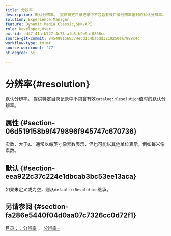 ```yaml
---
title: 分辨率
description: 默认分辨率。 提供特定目录记录中不包含有效目录分辨率值时的默认分辨率。
solution: Experience Manager
feature: Dynamic Media Classic,SDK/API
role: Developer,User
exl-id: cd47f41a-b527-4c78-afb5-b9e9af0868cc
source-git-commit: 8454991568374ecd1c4babdd3210250ea7988c4c
workflow-type: tm+mt
source-wordcount: '77'
ht-degree: 6%

---
```


# 分辨率{#resolution}

默认分辨率。 提供特定目录记录中不包含有效`catalog::Resolution`值时的默认分辨率。

## 属性 {#section-06d519158b9f479896f945747c670736}

实数，大于`0`。 通常以每英寸像素数表示，但也可能以其他单位表示，例如每米像素数。

## 默认 {#section-eea922c37c224e1dbcab3bc53ee13aca}

如果未定义或为空，则从`default::Resolution`继承。

## 另请参阅 {#section-fa286e5440f04d0aa07c7326cc0d72f1}

[目录：：分辨率](../../../../../ir-api/material-cat/image-rendering-api-ref/c-ir-material-catalog/c-ir-material-data-reference/r-ir-resolution-dataref.md#reference-6a2d64c2d72b438fade58a3391569da7) ， [分辨率=](../../../../../ir-api/http-protocol/image-rendering-api-ref/c-ir-http-protocol-ref/c-ir-http-protocol-command-reference/r-ir-res.md#reference-0ad9de8887144c83a6db97b4994f7c04)
